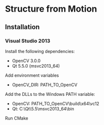# Structure from Motion

## Installation
### Visual Studio 2013
Install the following dependencies:
  * OpenCV 3.0.0
  * Qt 5.5.0 (msvc2013_64)

Add environment variables
  * OpenCV_DIR: PATH_TO_OpenCV

Add the DLLs to the Windows PATH variable:
  * OpenCV: PATH_TO_OpenCV\build\x64\vc12
  * Qt: C:\Qt\5.5\msvc2013_64\bin

Run CMake